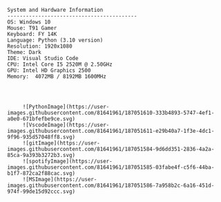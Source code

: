     System and Hardware Information
    ------------------------------------------
    OS: Windows 10
    Mouse: T91 Gamer
    Keyboard: FY 14K
    Language: Python (3.10 version)
    Resolution: 1920x1080
    Theme: Dark
    IDE: Visual Studio Code
    CPU: Intel Core I5 2520M @ 2.50GHz
    GPU: Intel HD Graphics 2500
    Memory:  4072MB / 8192MB 1600MHz




         ![PythonImage](https://user-images.githubusercontent.com/81641961/187051610-333b4893-5747-4ef1-a0e0-671bfefbe9ce.svg)
         ![VscodeImage](https://user-images.githubusercontent.com/81641961/187051611-e29b40a7-1f3e-4dc1-9f96-935d57048ff8.svg)
         ![gitImage](https://user-images.githubusercontent.com/81641961/187051584-9d6dd351-2836-4a2a-85ca-9a393b3272b3.svg)
         ![spotifyImage](https://user-images.githubusercontent.com/81641961/187051585-03fabe4f-c5f6-44ba-b1f7-872ca2f88cac.svg)
         ![MSImage](https://user-images.githubusercontent.com/81641961/187051586-7a958b2c-6a16-451d-974f-99de15d92ccc.svg)














